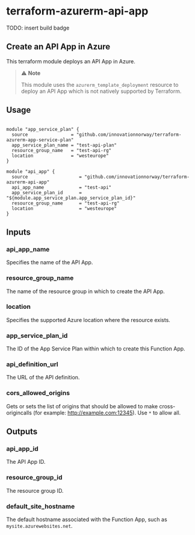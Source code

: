 # terraform-azurerm-api-app

TODO: insert build badge

## Create an API App in Azure

This terraform module deploys an API App in Azure.

> 
> ⚠️ **Note**
>
> This module uses the `azurerm_template_deployment` resource to deploy an API App which is not natively supported by Terraform.
>

## Usage

```hcl

module "app_service_plan" {
  source                = "github.com/innovationnorway/terraform-azurerm-app-service-plan"
  app_service_plan_name = "test-api-plan"
  resource_group_name   = "test-api-rg"
  location              = "westeurope"
}

module "api_app" {
  source                   = "github.com/innovationnorway/terraform-azurerm-api-app"
  api_app_name             = "test-api"
  app_service_plan_id      = "${module.app_service_plan.app_service_plan_id}"
  resource_group_name      = "test-api-rg"
  location                 = "westeurope"
}

```

## Inputs

### api_app_name

Specifies the name of the API App.

### resource_group_name

The name of the resource group in which to create the API App.

### location

Specifies the supported Azure location where the resource exists.

### app_service_plan_id

The ID of the App Service Plan within which to create this Function App.

### api_definition_url

The URL of the API definition.

### cors_allowed_origins

Gets or sets the list of origins that should be allowed to make cross-origincalls (for example: http://example.com:12345). Use `*` to allow all. 

## Outputs

### api_app_id

The API App ID.

### resource_group_id

The resource group ID.

### default_site_hostname

The default hostname associated with the Function App, such as `mysite.azurewebsites.net`.